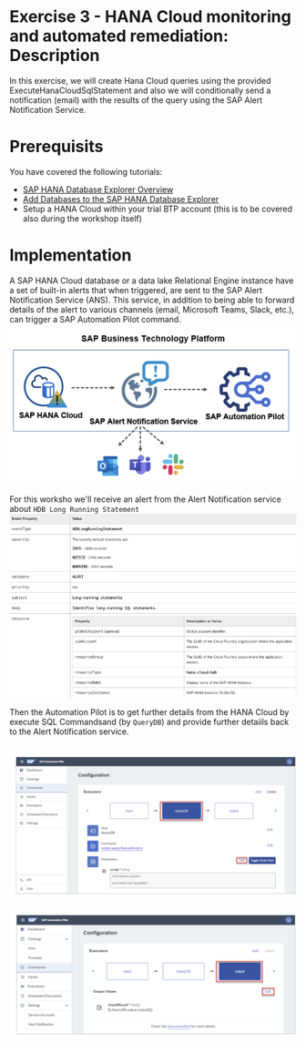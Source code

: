 # Exercise 3 - HANA Cloud monitoring and automated remediation:  Description

In this exercise, we will create Hana Cloud queries using the provided ExecuteHanaCloudSqlStatement and also we will conditionally send a notification (email) with the results of the query using the SAP Alert Notification Service. 

# Prerequisits
You have covered the following tutorials: 
- [SAP HANA Database Explorer Overview]([url](https://developers.sap.com/tutorials/hana-dbx-overview.html))
- [Add Databases to the SAP HANA Database Explorer]([url](https://developers.sap.com/tutorials/hana-dbx-connections.html))
- Setup a HANA Cloud within your trial BTP account (this is to be covered also during the workshop itself)

# Implementation

A SAP HANA Cloud database or a data lake Relational Engine instance have a set of built-in alerts that when triggered, are sent to the SAP Alert Notification Service (ANS). This service, in addition to being able to forward details of the alert to various channels (email, Microsoft Teams, Slack, etc.), can trigger a SAP Automation Pilot command. 
<br>![](/exercises/ex2/images/02_01.png)

For this worksho we'll receive an alert from the Alert Notification service about `HDB Long Running Statement`
<br>![](/exercises/ex2/images/02_02.png)

Then the Automation Pilot is to get further details from the HANA Cloud by execute SQL Commandsand (by `QueryDB`)  and provide further detaiils back to the Alert Notification service. 

<br>![](/exercises/ex2/images/02_03.png)

<br>![](/exercises/ex2/images/02_04.png)
